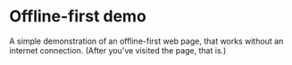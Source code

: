 # Offline-first demo

A simple demonstration of an offline-first web page, that works without an internet connection. (After you've visited the page, that is.)
